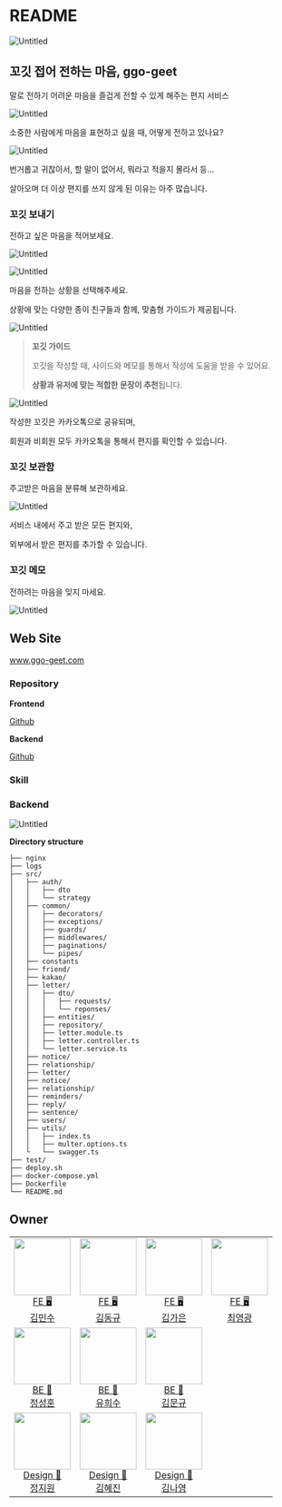 # README

![Untitled](https://github.com/seonghun-dev/ReadmeImage/blob/main/src/ggogeet/Untitled.png?raw=true)

## 꼬깃 접어 전하는 마음, ggo-geet

말로 전하기 어려운 마음을 즐겁게 전할 수 있게 해주는 편지 서비스

![Untitled](https://github.com/seonghun-dev/ReadmeImage/blob/main/src/ggogeet/Untitled%201.png?raw=true)

소중한 사람에게 마음을 표현하고 싶을 때, 어떻게 전하고 있나요?

![Untitled](https://github.com/seonghun-dev/ReadmeImage/blob/main/src/ggogeet/Untitled%202.png?raw=true)

번거롭고 귀찮아서, 할 말이 없어서, 뭐라고 적을지 몰라서 등… 

살아오며 더 이상 편지를 쓰지 않게 된 이유는 아주 많습니다.

### 꼬깃 보내기

전하고 싶은 마음을 적어보세요.

![Untitled](https://github.com/seonghun-dev/ReadmeImage/blob/main/src/ggogeet/Untitled%203.png?raw=true)

![Untitled](https://github.com/seonghun-dev/ReadmeImage/blob/main/src/ggogeet/Untitled%204.png?raw=true)

마음을 전하는 상황을 선택해주세요. 

상황에 맞는 다양한 종이 친구들과 함께, 맞춤형 가이드가 제공됩니다.

![Untitled](https://github.com/seonghun-dev/ReadmeImage/blob/main/src/ggogeet/Untitled%205.png?raw=true)

> **꼬깃 가이드**
> 
> 
> 꼬깃을 작성할 때, 사이드와 메모를 통해서 작성에 도움을 받을 수 있어요.
> 
> **상황과 유저에 맞는 적합한 문장이 추천**됩니다.
> 

![Untitled](https://github.com/seonghun-dev/ReadmeImage/blob/main/src/ggogeet/Untitled%206.png?raw=true)

작성한 꼬깃은 카카오톡으로 공유되며, 

회원과 비회원 모두 카카오톡을 통해서 편지를 확인할 수 있습니다.


### 꼬깃 보관함

주고받은 마음을 분류해 보관하세요.

![Untitled](https://github.com/seonghun-dev/ReadmeImage/blob/main/src/ggogeet/Untitled%207.png?raw=true)

서비스 내에서 주고 받은 모든 편지와, 

외부에서 받은 편지를 추가할 수 있습니다.


### 꼬깃 메모

전하려는 마음을 잊지 마세요.

![Untitled](https://github.com/seonghun-dev/ReadmeImage/blob/main/src/ggogeet/Untitled%208.png?raw=true)



## Web Site

www.ggo-geet.com

### Repository

**Frontend**

[Github](https://github.com/depromeet/ggogeet-client)

**Backend**

[Github](https://github.com/depromeet/ggogeet_backend)
 

### **Skill**

### Backend

![Untitled](https://github.com/seonghun-dev/ReadmeImage/blob/main/src/ggogeet/Untitled%209.png?raw=true)

**Directory structure**

```
├── nginx
├── logs
├── src/
│   ├── auth/
│   │   ├── dto
│   │   └── strategy
│   ├── common/
│   │   ├── decorators/
│   │   ├── exceptions/
│   │   ├── guards/
│   │   ├── middlewares/
│   │   ├── paginations/
│   │   └── pipes/
│   ├── constants
│   ├── friend/
│   ├── kakao/
│   ├── letter/
│   │   ├── dto/
│   │   │   ├── requests/
│   │   │   └── reponses/
│   │   ├── entities/
│   │   ├── repository/
│   │   ├── letter.module.ts
│   │   ├── letter.controller.ts
│   │   └── letter.service.ts
│   ├── notice/
│   ├── relationship/
│   ├── letter/
│   ├── notice/
│   ├── relationship/
│   ├── reminders/
│   ├── reply/
│   ├── sentence/
│   ├── users/
│   ├── utils/
│   │   ├── index.ts
│   │   ├── multer.options.ts
│   └   └── swagger.ts
├── test/
├── deploy.sh
├── docker-compose.yml
├── Dockerfile
└── README.md

```

## Owner

<table>

<tr>
  <td align=center>
  <a href="https://github.com/ding-co">
  <img src="https://avatars.githubusercontent.com/u/80014673?v=4" width="100px"  />
  <br/>
  FE 🖥
  <br/>
  김민수
  </a>
  </td>
 
  <td align=center>
  <a href="https://github.com/Dongkyuuuu">
  <img src="https://avatars.githubusercontent.com/u/16554536?v=4" width="100px"  />
  <br/>
  FE 🖥
  <br/>
  김동규
  </a>
  </td>
  
  <td align=center>
  <a href="https://github.com/KimGaeun0806">
  <img src="https://avatars.githubusercontent.com/u/80266418?v=4" width="100px"  />
  <br/>
  FE 🖥
  <br/>
  김가은
  </a>
  </td>
  
  <td align=center>
  <a href="https://github.com/numeru">
  <img src="https://avatars.githubusercontent.com/u/68256639?v=4" width="100px"  />
  <br/>
  FE 🖥
  <br/>
  최영광
  </a>
  </td>
</tr>
<tr>
  
  <td align=center>
  <a href="https://github.com/seonghun-dev">
  <img src="https://avatars.githubusercontent.com/u/80201773?v=4" width="100px"  />
  <br/>
  BE 💾
  <br/>
  정성훈
  </a>
  </td>
  
  <td align=center>
  <a href="https://github.com/Ryuhyis">
  <img src="https://avatars.githubusercontent.com/u/76957700?v=4" width="100px"  />
  <br/>
  BE 💾
  <br/>
  유희수
  </a>
  </td>
  
  <td align=center>
  <a href="https://github.com/kneeee188">
  <img src="https://avatars.githubusercontent.com/u/97342888?v=4" width="100px"  />
  <br/>
  BE 💾
  <br/>
  김문규
  </a>
  </td>

</tr>
  
<tr>
  
  <td align=center>
  <a href="https://www.behance.net/jzi_12b96">
  <img src="https://user-images.githubusercontent.com/80014673/212338500-95205f9e-5774-4820-8082-f9e6c231c1bf.jpg" width="100px"  />
  <br/>
  Design 🎨
  <br/>
  정지원
  </a>
  </td>
  <td align=center>
  <a href="https://www.behance.net/vouov1029f643">
  <img src="https://user-images.githubusercontent.com/80014673/212338585-750ea949-7797-4b36-bdac-df00c6da0426.jpg" width="100px"  />
  <br/>
  Design 🎨
  <br/>
  김혜진
  </a>
  </td>
  
  <td align=center>
  <a href="https://linktr.ee/ny0nkimm">
  <img src="https://user-images.githubusercontent.com/80014673/212338657-b1492bf3-e8f8-4099-a2c3-8e4c8655f3da.jpeg" width="100px" />
  <br/>
  Design 🎨
  <br/>
  김나영
  </a>
  </td>

</tr>
  
</table>
